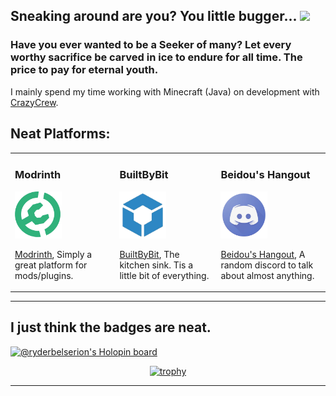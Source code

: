 ## Sneaking around are you? You little bugger... ![](https://komarev.com/ghpvc/?username=ryderbelserion&flat-square)

### Have you ever wanted to be a Seeker of many? Let every worthy sacrifice be carved in ice to endure for all time. The price to pay for eternal youth.

I mainly spend my time working with Minecraft (Java) on development with [CrazyCrew](https://github.com/Crazy-Crew).

<!-- START Links -->
[Sponsors]: https://github.com/sponsors/RyderBelserion
[Discord]: https://discord.gg/Gsan8cFrDJ

[Sponsors Badge]: https://raw.githubusercontent.com/intergrav/devins-badges/v2/assets/cozy/donate/ghsponsors-singular_vector.svg
[Discord Badge]: https://raw.githubusercontent.com/intergrav/devins-badges/v2/assets/cozy/social/discord-singular_vector.svg

<!-- END Links -->

## Neat Platforms:
<table>
  
 <tr>

  <td>

  ### Modrinth
    
  [<img src="https://raw.githubusercontent.com/RyderBelserion/Assets/main/modrinth.webp" alt="Modrinth" height="75">](https://modrinth.com/)
    
   [Modrinth](https://modrinth.com/), Simply a great platform for mods/plugins.

  </td>
    
  <td>

  ### BuiltByBit
    
  [<img src="https://raw.githubusercontent.com/RyderBelserion/Assets/main/builtbybit.webp" alt="BuiltByBit" height="75">](https://builtbybit.com/)
    
   [BuiltByBit](https://builtbybit.com/), The kitchen sink. Tis a little bit of everything.

  </td>

  <td>

  ### Beidou's Hangout
    
  [<img src="https://raw.githubusercontent.com/RyderBelserion/Assets/main/discord.webp" alt="Beidou's Hangout" height="75">](https://discord.gg/w7yCw4M9za)
    
  [Beidou's Hangout](https://discord.gg/w7yCw4M9za), A random discord to talk about almost anything.
    
  </td>

 </tr>
  
</table>

---
## I just think the badges are neat.
[![@ryderbelserion's Holopin board](https://holopin.me/ryderbelserion)](https://holopin.io/@ryderbelserion)

<div align="center">
  
  [![trophy](https://github-profile-trophy.vercel.app/?username=ryderbelserion&theme=onedark)](https://github.com/ryo-ma/github-profile-trophy)
  
</div>
  
---
